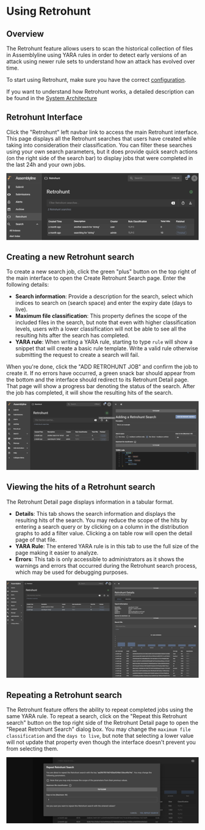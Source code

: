 # Using Retrohunt

## Overview

The Retrohunt feature allows users to scan the historical collection of files in Assemblyline using YARA rules in order to detect early versions of an attack using newer rule sets to understand how an attack has evolved over time.

To start using Retrohunt, make sure you have the correct [configuration](../installation/configuration/retrohunt.md).

If you want to understand how Retrohunt works, a detailed description can be found in the [System Architecture](../overview/architecture.md#yara-back-in-time-retrohunt)

## Retrohunt Interface

Click the "Retrohunt" left navbar link to access the main Retrohunt interface. This page displays all the Retrohunt searches that users have created while taking into consideration their classification. You can filter these searches using your own search parameters, but it does provide quick search actions (on the right side of the search bar) to display jobs that were completed in the last 24h and your own jobs.

![Retrohunt](./images/retrohunt1.png)

## Creating a new Retrohunt search

To create a new search job, click the green "plus" button on the top right of the main interface to open the Create Retrohunt Search page. Enter the following details:

- **Search information**: Provide a description for the search, select which indices to search on (search space) and enter the expiry date (days to live).
- **Maximum file classification**: This property defines the scope of the included files in the search, but note that even with higher classification levels, users with a lower classification will not be able to see all the resulting hits after the search has completed.
- **YARA rule**: When writing a YARA rule, starting to type `rule` will show a snippet that will create a basic rule template. Write a valid rule otherwise submitting the request to create a search will fail.

When you're done, click the "ADD RETROHUNT JOB" and confirm the job to create it. If no errors have occurred, a green snack bar should appear from the bottom and the interface should redirect to its Retrohunt Detail page. That page will show a progress bar denoting the status of the search. After the job has completed, it will show the resulting hits of the search.

![Retrohunt](./images/retrohunt2.png)

## Viewing the hits of a Retrohunt search

The Retrohunt Detail page displays information in a tabular format.

- **Details**: This tab shows the search information and displays the resulting hits of the search. You may reduce the scope of the hits by entering a search query or by clicking on a column in the distribution graphs to add a filter value. Clicking a on table row will open the detail page of that file.
- **YARA Rule**: The entered YARA rule is in this tab to use the full size of the page making it easier to analyze.
- **Errors**: This tab is only accessible to administrators as it shows the warnings and errors that occurred during the Retrohunt search process, which may be used for debugging purposes.

![Retrohunt](./images/retrohunt3.png)

## Repeating a Retrohunt search

The Retrohunt feature offers the ability to repeat completed jobs using the same YARA rule. To repeat a search, click on the "Repeat this Retrohunt search" button on the top right side of the Retrohunt Detail page to open the "Repeat Retrohunt Search" dialog box. You may change the `maximum file classification` and the `days to live`, but note that selecting a lower value will not update that property even though the interface doesn't prevent you from selecting them.

![Retrohunt](./images/retrohunt4.png)
